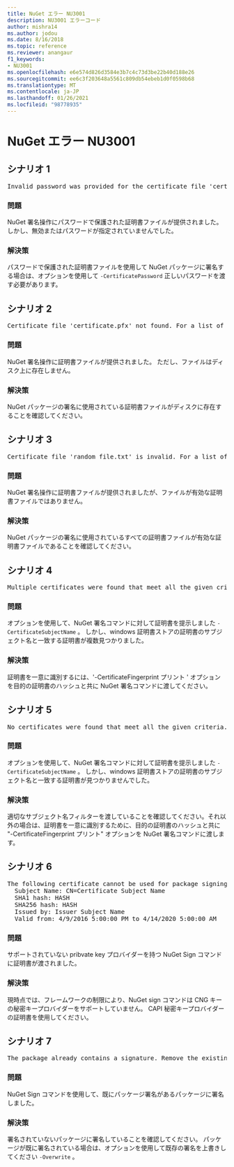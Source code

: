 ```yaml
---
title: NuGet エラー NU3001
description: NU3001 エラーコード
author: mishra14
ms.author: jodou
ms.date: 8/16/2018
ms.topic: reference
ms.reviewer: anangaur
f1_keywords:
- NU3001
ms.openlocfilehash: e6e574d826d3584e3b7c4c73d3be22b40d188e26
ms.sourcegitcommit: ee6c3f203648a5561c809db54ebeb1d0f0598b68
ms.translationtype: MT
ms.contentlocale: ja-JP
ms.lasthandoff: 01/26/2021
ms.locfileid: "98778935"
---
```

# <a name="nuget-error-nu3001"></a>NuGet エラー NU3001

## <a name="scenario-1"></a>シナリオ 1

<pre>Invalid password was provided for the certificate file 'certificate.pfx'. Provide a valid password using the '-CertificatePassword' option.</pre>

### <a name="issue"></a>問題

NuGet 署名操作にパスワードで保護された証明書ファイルが提供されました。 しかし、無効またはパスワードが指定されていませんでした。


### <a name="solution"></a>解決策

パスワードで保護された証明書ファイルを使用して NuGet パッケージに署名する場合は、オプションを使用して `-CertificatePassword` 正しいパスワードを渡す必要があります。



## <a name="scenario-2"></a>シナリオ 2

<pre>Certificate file 'certificate.pfx' not found. For a list of accepted ways to provide a certificate, visit https://docs.nuget.org/docs/reference/command-line-reference.</pre>

### <a name="issue"></a>問題

NuGet 署名操作に証明書ファイルが提供されました。 ただし、ファイルはディスク上に存在しません。


### <a name="solution"></a>解決策

NuGet パッケージの署名に使用されている証明書ファイルがディスクに存在することを確認してください。



## <a name="scenario-3"></a>シナリオ 3

<pre>Certificate file 'random_file.txt' is invalid. For a list of accepted ways to provide a certificate, visit https://docs.nuget.org/docs/reference/command-line-reference.</pre>

### <a name="issue"></a>問題

NuGet 署名操作に証明書ファイルが提供されましたが、ファイルが有効な証明書ファイルではありません。


### <a name="solution"></a>解決策

NuGet パッケージの署名に使用されているすべての証明書ファイルが有効な証明書ファイルであることを確認してください。



## <a name="scenario-4"></a>シナリオ 4

<pre>Multiple certificates were found that meet all the given criteria. Use the '-CertificateFingerprint' option with the hash of the desired certificate.</pre>

### <a name="issue"></a>問題

オプションを使用して、NuGet 署名コマンドに対して証明書を提示しました `-CertificateSubjectName` 。 しかし、windows 証明書ストアの証明書のサブジェクト名と一致する証明書が複数見つかりました。


### <a name="solution"></a>解決策

証明書を一意に識別するには、'-CertificateFingerprint プリント ' オプションを目的の証明書のハッシュと共に NuGet 署名コマンドに渡してください。



## <a name="scenario-5"></a>シナリオ 5

<pre>No certificates were found that meet all the given criteria. For a list of accepted ways to provide a certificate, visit https://docs.nuget.org/docs/reference/command-line-reference.</pre>

### <a name="issue"></a>問題

オプションを使用して、NuGet 署名コマンドに対して証明書を提示しました `-CertificateSubjectName` 。 しかし、windows 証明書ストアの証明書のサブジェクト名と一致する証明書が見つかりませんでした。


### <a name="solution"></a>解決策

適切なサブジェクト名フィルターを渡していることを確認してください。それ以外の場合は、証明書を一意に識別するために、目的の証明書のハッシュと共に "-CertificateFingerprint プリント" オプションを NuGet 署名コマンドに渡します。



## <a name="scenario-6"></a>シナリオ 6

<pre>The following certificate cannot be used for package signing as the private key provider is unsupported:
  Subject Name: CN=Certificate Subject Name
  SHA1 hash: HASH
  SHA256 hash: HASH
  Issued by: Issuer Subject Name
  Valid from: 4/9/2016 5:00:00 PM to 4/14/2020 5:00:00 AM</pre>

### <a name="issue"></a>問題

サポートされていない pribvate key プロバイダーを持つ NuGet Sign コマンドに証明書が渡されました。 


### <a name="solution"></a>解決策

現時点では、フレームワークの制限により、NuGet sign コマンドは CNG キーの秘密キープロバイダーをサポートしていません。 CAPI 秘密キープロバイダーの証明書を使用してください。



## <a name="scenario-7"></a>シナリオ 7

<pre>The package already contains a signature. Remove the existing signature before adding a new signature.</pre>

### <a name="issue"></a>問題

NuGet Sign コマンドを使用して、既にパッケージ署名があるパッケージに署名しました。


### <a name="solution"></a>解決策

署名されていないパッケージに署名していることを確認してください。 パッケージが既に署名されている場合は、オプションを使用して既存の署名を上書きしてください `-Overwrite` 。


